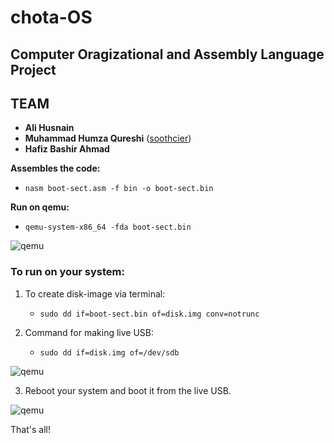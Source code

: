 # chota-OS
## Computer Oragizational and Assembly Language Project

## TEAM ##
* __Ali Husnain__
* __Muhammad Humza Qureshi__ ([soothcier](https://soothscier.wordpress.com))
* __Hafiz Bashir Ahmad__ 

__Assembles the code:__
  * `nasm boot-sect.asm -f bin -o boot-sect.bin`

__Run on qemu:__

  * `qemu-system-x86_64 -fda boot-sect.bin`

![qemu](https://github.com/linxnerd/chota-OS/blob/master/screenshots/1.png)

### To run on your system: ###

1. To create disk-image via terminal:
   * `sudo dd if=boot-sect.bin of=disk.img conv=notrunc`

2. Command for making live USB: 
   * `sudo dd if=disk.img of=/dev/sdb` 

![qemu](https://github.com/linxnerd/chota-OS/blob/master/screenshots/2.png)


3. Reboot your system and boot it from the live USB.

![qemu](https://github.com/linxnerd/chota-OS/blob/master/screenshots/3.jpg)

That's all!
